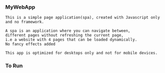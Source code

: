 ### MyWebApp

    This is a simple page application(spa), created with Javascript only and no framework.

    A spa is an application where you can navigate between,
    different pages without refreshing the current page,
    i.e a website with 4 pages that can be loaded dynamically.
    No fancy effects added

    This app is optimized for desktops only and not for mobile devices.


### To Run

    
